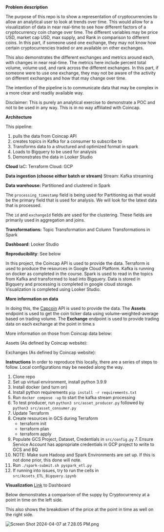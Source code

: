 **Problem description**

The purpose of this repo is to show a representation of cryptocurrencies to allow an analytical user to look at trends over time.
This would allow for a visualization of data in near real-time to see how different factors of a cryptocurrency coin change over time.
The different variables may be price USD, market cap USD, max supply, and Rank in comparison to different coins.
In this part, if someone used one exchange, they may not know how certain cryptocurrencies traded or are available on other exchanges.

This also demonstrates the different exchanges and metrics around each, with changes in near real-time. 
The metrics here include percent total volume, volume usd, and rank across the different exchanges.
In this part, if someone were to use one exchange, they may not be aware of the activity on different exchanges and how that may change over time. 

The intention of the pipeline is to communicate data that may be complex in a more clear and readily available way.

Disclaimer: This is purely an analytical exercise to demonstrate a POC and not to be used in any way. This is in no way affiliated with Coincap.

**Architecture**


This pipeline:
   1. pulls the data from Coincap API 
   2. creates topics in Kafka for a consumer to subscribe to
   3. Transforms data to a structured and optimized format in spark
   4. Loads to Bigquery to be used for analysis
   5. Demonstrates the data in Looker Studio

**Cloud**
IaC: Terraform
Cloud: GCP

**Data ingestion (choose either batch or stream)**
Stream: Kafka streaming

**Data warehouse:** Partitioned and clustered in Spark

The `processing_timestamp` field is being used for Partitioning as that would be the primary field that is used for analysis. We will look for the latest data that is processed.

The `id` and `exchangeId` fields are used for the clustering. These fields are primarily used in aggregation and joins.

**Transformations:** Topic Transformation and Column Transformations in Spark

**Dashboard**: Looker Studio

**Reproducibility**: See below

In this project, the Coincap API is used to provide the data. 
Terraform is used to produce the resources in Google Cloud Platform.
Kafka is running on docker as completed in the course. 
Spark is used to read in the topics from Kafka and transformed to load into Bigquery.
Data is stored in Bigquery and processing is completed in google cloud storage.
Visualization is completed using Looker Studio.

**More information on data**

In doing this, the [Capcoin](https://docs.coincap.io/) API is used to provide the data.
The **Assets** endpoint is used to get the coin ticker data using volume-weighted-average based on trading volume.
The **Exchange** endpoint is used to provide trading data on each exchange at the point in time.s

More information on those from Coincap data below: 

Assets (As defined by Coincap website):

Exchanges (As defined by Coincap website):


**Instructions**
In order to reproduce this locally, there are a series of steps to follow. Local configurations may be needed along the way.

1. Clone repo 
2. Set up virtual environment, install python 3.9.9
3. Install docker (and turn on)
3. Install python requirements `pip install -r requirements.txt`
4. Run `docker compose -up` to start the kafka stream processing 
5. To test producer, run `python3 src/asset_producer.py` followed by `python3 src/asset_consumer.py`
6. Update Terraform 
7. Create resources in GCS during Terraform
   - terraform init 
   - terraform plan
   - terraform apply
6. Populate GCS Project, Dataset, Credentials in `src/config.py`
   7. Ensure Service Account has appropriate credentials in GCP project to write to GCS and BQ
7. NOTE: Make sure Hadoop and Spark Environments are set up. If this is not done prior, this done will note.
8. Run `./spark-submit.sh pyspark_etl.py`
9. If running into issues, try to run the cells in `src/Assets_ETL_Bigquery.ipynb`

**Visualization**
[Link](https://lookerstudio.google.com/reporting/5ee619d7-9a0e-4ee2-ab61-a54625378c19) to Dashboard

Below demonstrates a comparison of the suppy by Cryptocurrency at a point in time on the left side.

This also shows the breakdown of the price at the point in time as well on the right side. 

![Screen Shot 2024-04-07 at 7.28.05 PM.png](..%2F..%2F..%2FDesktop%2FScreen%20Shot%202024-04-07%20at%207.28.05%20PM.png)